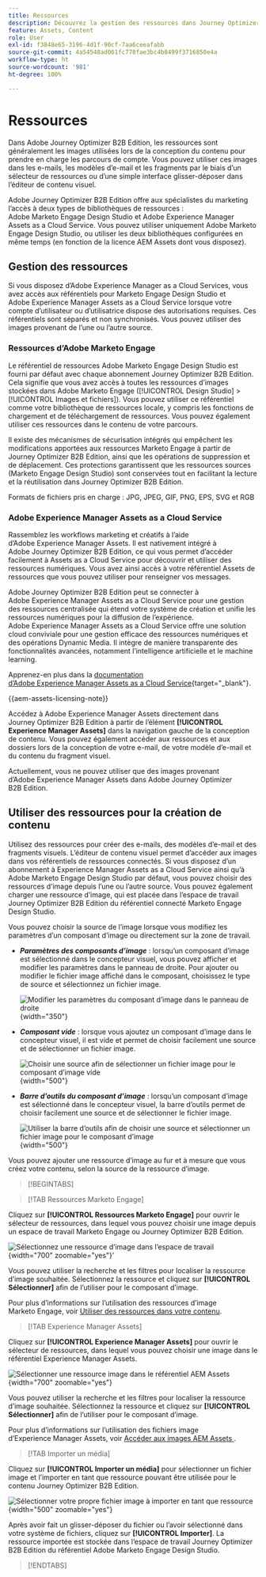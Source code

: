 ```yaml
---
title: Ressources
description: Découvrez la gestion des ressources dans Journey Optimizer B2B Edition.
feature: Assets, Content
role: User
exl-id: f3848e65-3196-4d1f-90cf-7aa6ceeafabb
source-git-commit: 4a54548ad061fc778fae3bc4b8499f3716850e4a
workflow-type: ht
source-wordcount: '981'
ht-degree: 100%

---
```


# Ressources

Dans Adobe Journey Optimizer B2B Edition, les ressources sont généralement les images utilisées lors de la conception du contenu pour prendre en charge les parcours de compte. Vous pouvez utiliser ces images dans les e-mails, les modèles d’e-mail et les fragments par le biais d’un sélecteur de ressources ou d’une simple interface glisser-déposer dans l’éditeur de contenu visuel.

Adobe Journey Optimizer B2B Edition offre aux spécialistes du marketing l’accès à deux types de bibliothèques de ressources : Adobe Marketo Engage Design Studio et Adobe Experience Manager Assets as a Cloud Service. Vous pouvez utiliser uniquement Adobe Marketo Engage Design Studio, ou utiliser les deux bibliothèques configurées en même temps (en fonction de la licence AEM Assets dont vous disposez).

## Gestion des ressources

Si vous disposez d’Adobe Experience Manager as a Cloud Services, vous avez accès aux référentiels pour Marketo Engage Design Studio et Adobe Experience Manager Assets as a Cloud Service lorsque votre compte d’utilisateur ou d’utilisatrice dispose des autorisations requises. Ces référentiels sont séparés et non synchronisés. Vous pouvez utiliser des images provenant de l’une ou l’autre source.

### Ressources d’Adobe Marketo Engage

Le référentiel de ressources Adobe Marketo Engage Design Studio est fourni par défaut avec chaque abonnement Journey Optimizer B2B Edition. Cela signifie que vous avez accès à toutes les ressources d’images stockées dans Adobe Marketo Engage ([!UICONTROL Design Studio] > [!UICONTROL Images et fichiers]). Vous pouvez utiliser ce référentiel comme votre bibliothèque de ressources locale, y compris les fonctions de chargement et de téléchargement de ressources. Vous pouvez également utiliser ces ressources dans le contenu de votre parcours.

Il existe des mécanismes de sécurisation intégrés qui empêchent les modifications apportées aux ressources Marketo Engage à partir de Journey Optimizer B2B Edition, ainsi que les opérations de suppression et de déplacement. Ces protections garantissent que les ressources sources (Marketo Engage Design Studio) sont conservées tout en facilitant la lecture et la réutilisation dans Journey Optimizer B2B Edition.

Formats de fichiers pris en charge : JPG, JPEG, GIF, PNG, EPS, SVG et RGB

### Adobe Experience Manager Assets as a Cloud Service

Rassemblez les workflows marketing et créatifs à l’aide d’Adobe Experience Manager Assets. Il est nativement intégré à Adobe Journey Optimizer B2B Edition, ce qui vous permet d’accéder facilement à Assets as a Cloud Service pour découvrir et utiliser des ressources numériques. Vous avez ainsi accès à votre référentiel Assets de ressources que vous pouvez utiliser pour renseigner vos messages.

Adobe Journey Optimizer B2B Edition peut se connecter à Adobe Experience Manager Assets as a Cloud Service pour une gestion des ressources centralisée qui étend votre système de création et unifie les ressources numériques pour la diffusion de l’expérience. Adobe Experience Manager Assets as a Cloud Service offre une solution cloud conviviale pour une gestion efficace des ressources numériques et des opérations Dynamic Media. Il intègre de manière transparente des fonctionnalités avancées, notamment l’intelligence artificielle et le machine learning.

Apprenez-en plus dans la [documentation d’Adobe Experience Manager Assets as a Cloud Service](https://experienceleague.adobe.com/fr/docs/experience-manager-cloud-service/content/assets/overview){target="_blank"}.

{{aem-assets-licensing-note}}

Accédez à Adobe Experience Manager Assets directement dans Journey Optimizer B2B Edition à partir de l’élément **[!UICONTROL Experience Manager Assets]** dans la navigation gauche de la conception de contenu. Vous pouvez également accéder aux ressources et aux dossiers lors de la conception de votre e-mail, de votre modèle d’e-mail et du contenu du fragment visuel.

Actuellement, vous ne pouvez utiliser que des images provenant d’Adobe Experience Manager Assets dans Adobe Journey Optimizer B2B Edition.

## Utiliser des ressources pour la création de contenu

Utilisez des ressources pour créer des e-mails, des modèles d’e-mail et des fragments visuels. L’éditeur de contenu visuel permet d’accéder aux images dans vos référentiels de ressources connectés. Si vous disposez d’un abonnement à Experience Manager Assets as a Cloud Service ainsi qu’à Adobe Marketo Engage Design Studio par défaut, vous pouvez choisir des ressources d’image depuis l’une ou l’autre source. Vous pouvez également charger une ressource d’image, qui est placée dans l’espace de travail Journey Optimizer B2B Edition du référentiel connecté Marketo Engage Design Studio.

Vous pouvez choisir la source de l’image lorsque vous modifiez les paramètres d’un composant d’image ou directement sur la zone de travail.

* **_Paramètres des composants d’image_** : lorsqu’un composant d’image est sélectionné dans le concepteur visuel, vous pouvez afficher et modifier les paramètres dans le panneau de droite. Pour ajouter ou modifier le fichier image affiché dans le composant, choisissez le type de source et sélectionnez un fichier image.

  ![Modifier les paramètres du composant d’image dans le panneau de droite](./assets/content-assets-image-settings.png){width="350"}

* **_Composant vide_** : lorsque vous ajoutez un composant d’image dans le concepteur visuel, il est vide et permet de choisir facilement une source et de sélectionner un fichier image.

  ![Choisir une source afin de sélectionner un fichier image pour le composant d’image vide](./assets/content-assets-image-component-empty.png){width="500"}

* **_Barre d’outils du composant d’image_** : lorsqu’un composant d’image est sélectionné dans le concepteur visuel, la barre d’outils permet de choisir facilement une source et de sélectionner le fichier image.

  ![Utiliser la barre d’outils afin de choisir une source et sélectionner un fichier image pour le composant d’image](./assets/content-assets-image-toolbar-settings.png){width="500"}

Vous pouvez ajouter une ressource d’image au fur et à mesure que vous créez votre contenu, selon la source de la ressource d’image.

>[!BEGINTABS]

>[!TAB Ressources Marketo Engage]

Cliquez sur **[!UICONTROL Ressources Marketo Engage]** pour ouvrir le sélecteur de ressources, dans lequel vous pouvez choisir une image depuis un espace de travail Marketo Engage ou Journey Optimizer B2B Edition.

![Sélectionnez une ressource d’image dans l’espace de travail](./assets/content-assets-image-me-selected.png){width="700" zoomable="yes"}’

Vous pouvez utiliser la recherche et les filtres pour localiser la ressource d’image souhaitée. Sélectionnez la ressource et cliquez sur **[!UICONTROL Sélectionner]** afin de l’utiliser pour le composant d’image.

Pour plus d’informations sur l’utilisation des ressources d’image Marketo Engage, voir [Utiliser des ressources dans votre contenu](./marketo-engage-design-studio.md#use-assets-in-your-content).

>[!TAB Experience Manager Assets]

Cliquez sur **[!UICONTROL Experience Manager Assets]** pour ouvrir le sélecteur de ressources, dans lequel vous pouvez choisir une image dans le référentiel Experience Manager Assets.

![Sélectionner une ressource image dans le référentiel AEM Assets](./assets/content-assets-image-aem-selected.png){width="700" zoomable="yes"}

Vous pouvez utiliser la recherche et les filtres pour localiser la ressource d’image souhaitée. Sélectionnez la ressource et cliquez sur **[!UICONTROL Sélectionner]** afin de l’utiliser pour le composant d’image.

Pour plus d’informations sur l’utilisation des fichiers image d’Experience Manager Assets, voir [ Accéder aux images AEM Assets ](./aem-assets.md#access-aem-assets-images).

>[!TAB Importer un média]

Cliquez sur **[!UICONTROL Importer un média]** pour sélectionner un fichier image et l’importer en tant que ressource pouvant être utilisée pour le contenu Journey Optimizer B2B Edition.

![Sélectionner votre propre fichier image à importer en tant que ressource](./assets/content-assets-image-import-file-selected.png){width="500" zoomable="yes"}

Après avoir fait un glisser-déposer du fichier ou l’avoir sélectionné dans votre système de fichiers, cliquez sur **[!UICONTROL Importer]**. La ressource importée est stockée dans l’espace de travail Journey Optimizer B2B Edition du référentiel Adobe Marketo Engage Design Studio.

>[!ENDTABS]
